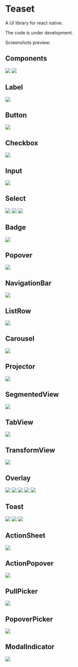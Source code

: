 # Teaset
A UI library for react native.

The code is under development.

Screenshots preview:

## Components
![](https://github.com/rilyu/teaset/blob/master/screenshots/00-Teaset1.png?raw=true) ![](https://github.com/rilyu/teaset/blob/master/screenshots/00-Teaset2.png?raw=true)

## Label
![](https://github.com/rilyu/teaset/blob/master/screenshots/01-Label.png?raw=true)

## Button
![](https://github.com/rilyu/teaset/blob/master/screenshots/02-Button.png?raw=true)

## Checkbox
![](https://github.com/rilyu/teaset/blob/master/screenshots/03-Checkbox.png?raw=true)

## Input
![](https://github.com/rilyu/teaset/blob/master/screenshots/04-Input.png?raw=true)

## Select
![](https://github.com/rilyu/teaset/blob/master/screenshots/05-Select1.png?raw=true) ![](https://github.com/rilyu/teaset/blob/master/screenshots/05-Select2.png?raw=true)
![](https://github.com/rilyu/teaset/blob/master/screenshots/05-Select3.png?raw=true)

## Badge
![](https://github.com/rilyu/teaset/blob/master/screenshots/06-Badge.png?raw=true)

## Popover
![](https://github.com/rilyu/teaset/blob/master/screenshots/07-Popover.png?raw=true)

## NavigationBar
![](https://github.com/rilyu/teaset/blob/master/screenshots/08-NavigationBar.png?raw=true)

## ListRow
![](https://github.com/rilyu/teaset/blob/master/screenshots/09-ListRow.png?raw=true)

## Carousel
![](https://github.com/rilyu/teaset/blob/master/screenshots/10-Carousel.png?raw=true)

## Projector
![](https://github.com/rilyu/teaset/blob/master/screenshots/11-Projector.png?raw=true)

## SegmentedView
![](https://github.com/rilyu/teaset/blob/master/screenshots/12-SegmentedView.png?raw=true)

## TabView
![](https://github.com/rilyu/teaset/blob/master/screenshots/13-TabView.png?raw=true)

## TransformView
![](https://github.com/rilyu/teaset/blob/master/screenshots/14-TransformView.png?raw=true)

## Overlay
![](https://github.com/rilyu/teaset/blob/master/screenshots/15-Overlay1.png?raw=true) ![](https://github.com/rilyu/teaset/blob/master/screenshots/15-Overlay2.png?raw=true)
![](https://github.com/rilyu/teaset/blob/master/screenshots/15-Overlay3.png?raw=true) ![](https://github.com/rilyu/teaset/blob/master/screenshots/15-Overlay4.png?raw=true)
![](https://github.com/rilyu/teaset/blob/master/screenshots/15-Overlay5.png?raw=true)

## Toast
![](https://github.com/rilyu/teaset/blob/master/screenshots/16-Toast1.png?raw=true) ![](https://github.com/rilyu/teaset/blob/master/screenshots/16-Toast2.png?raw=true)
![](https://github.com/rilyu/teaset/blob/master/screenshots/16-Toast3.png?raw=true)

## ActionSheet
![](https://github.com/rilyu/teaset/blob/master/screenshots/17-ActionSheet.png?raw=true)

## ActionPopover
![](https://github.com/rilyu/teaset/blob/master/screenshots/18-ActionPopover.png?raw=true)

## PullPicker
![](https://github.com/rilyu/teaset/blob/master/screenshots/19-PullPicker.png?raw=true)

## PopoverPicker
![](https://github.com/rilyu/teaset/blob/master/screenshots/20-PopoverPicker.png?raw=true)

## ModalIndicator
![](https://github.com/rilyu/teaset/blob/master/screenshots/21-ModalIndicator.png?raw=true)
